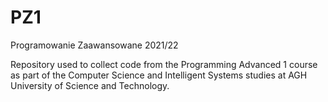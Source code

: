# PZ1
Programowanie Zaawansowane 2021/22

Repository used to collect code from the Programming Advanced 1 course as part of the Computer Science and Intelligent Systems studies at AGH University of Science and Technology.
